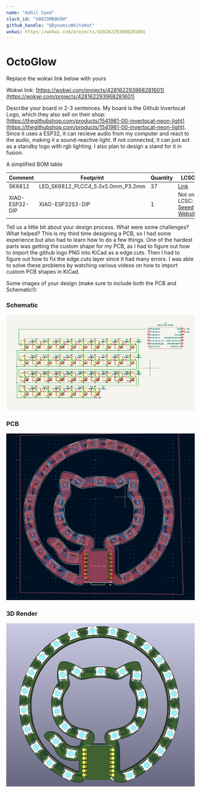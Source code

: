 ```yaml
---
name: "Aahil Syed"
slack_id: "U0825MB0G9H"
github_handle: "@DynamicWhiteHat"
wokwi: https://wokwi.com/projects/428162293968281601
---
```


# OctoGlow

Replace the wokwi link below with yours

Wokwi link: [https://wokwi.com/projects/428162293968281601](https://wokwi.com/projects/428162293968281601)

<!-- Uncomment the line below if you need a soldering iron -->
<!-- ⚠️ I would like to [reason for iron], so I would need a soldering iron. -->

Describe your board in 2-3 sentences.
My board is the Github Invertocat Logo, which they also sell on their shop: [https://thegithubshop.com/products/1541981-00-invertocat-neon-light](https://thegithubshop.com/products/1541981-00-invertocat-neon-light). Since it uses a ESP32, it can recieve audio from my computer and react to the audio, making it a sound-reactive light. If not connected, it can just act as a standby logo with rgb lighting. I also plan to design a stand for it in fusion.

A simplified BOM table

| Comment           | Footprint                                      | Quantity | LCSC     | Cost   |
|-------------------|------------------------------------------------|----------|----------|--------|
| SK6812            | LED_SK6812_PLCC4_5.0x5.0mm_P3.2mm              | 37       | [Link](https://www.lcsc.com/search?q=sk6812&s_z=n_sk6812)        |  $0.0853  |
| XIAO-ESP32-DIP    | XIAO-ESP32S3-DIP                               | 1        | Not on LCSC: [Seeed Website](https://www.seeedstudio.com/XIAO-ESP32S3-p-5627.html?srsltid=AfmBOopQc7PIUGoDDChqHyr4Ey21go1FLUvC9Jo5roqpxXUTFXgFiPX4)         | $7.50 |

Tell us a little bit about your design process. What were some challenges? What helped?
This is my third time designing a PCB, so I had some experience but also had to learn how to do a few things. One of the hardest parts was getting the custom shape for my PCB, as I had to figure out how to import the github logo PNG into KiCad as a edge.cuts. Then I had to figure out how to fix the edge.cuts layer since it had many errors. I was able to solve these problems by watching various videos on how to import custom PCB shapes in KiCad.

Some images of your design (make sure to include both the PCB and Schematic!):

### Schematic
![alt text](image.png)
### PCB
![alt text](image-2.png)
### 3D Render
![alt text](image-1.png)

